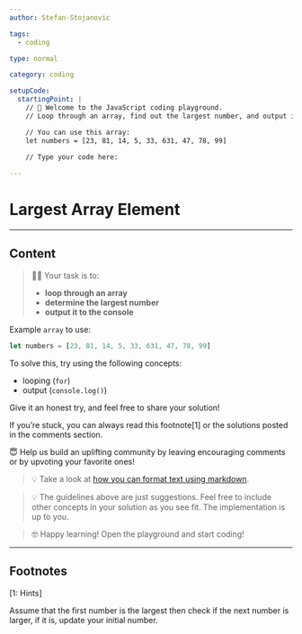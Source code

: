 ```yaml
---
author: Stefan-Stojanovic

tags:
  - coding

type: normal

category: coding

setupCode:
  startingPoint: |
    // 👋 Welcome to the JavaScript coding playground. 
    // Loop through an array, find out the largest number, and output it to the console.

    // You can use this array:
    let numbers = [23, 81, 14, 5, 33, 631, 47, 78, 99]
    
    // Type your code here:

---
```


# Largest Array Element

---

## Content

> 👩‍💻 Your task is to:
> - **loop through an array**
> - **determine the largest number**
> - **output it to the console**

Example `array` to use:
```javascript
let numbers = [23, 81, 14, 5, 33, 631, 47, 78, 99]
```

To solve this, try using the following concepts:
- looping (`for`)
- output (`console.log()`)

Give it an honest try, and feel free to share your solution!

If you’re stuck, you can always read this footnote[1] or the solutions posted in the comments section.

😇 Help us build an uplifting community by leaving encouraging comments or by upvoting your favorite ones!
> 💡 Take a look at [how you can format text using markdown](https://www.enki.com/glossary/general/markdown-formatting).

> 💡 The guidelines above are just suggestions. Feel free to include other concepts in your solution as you see fit. The implementation is up to you.

> 🤓 Happy learning! Open the playground and start coding!

---

## Footnotes

[1: Hints]

Assume that the first number is the largest then check if the next number is larger, if it is, update your initial number.
